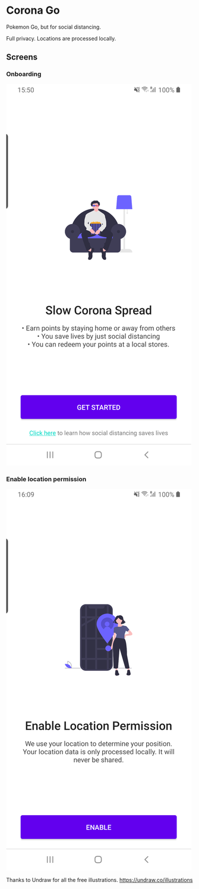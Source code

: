 # Corona Go

Pokemon Go, but for social distancing.

Full privacy. Locations are processed locally.

## Screens
### Onboarding
![Onboarding](sc_onboarding.png)
### Enable location permission
![Location](sc_location.png)

Thanks to Undraw for all the free illustrations. https://undraw.co/illustrations
